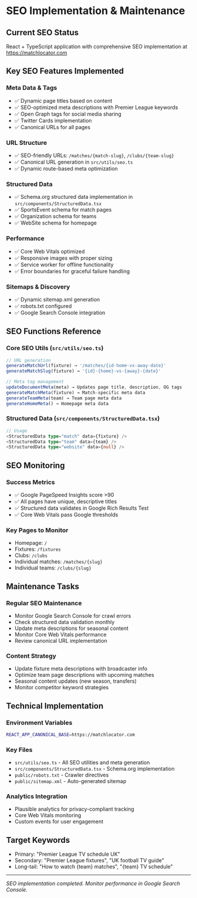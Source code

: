 # SEO Implementation & Maintenance

## Current SEO Status
React + TypeScript application with comprehensive SEO implementation at https://matchlocator.com

## Key SEO Features Implemented

### Meta Data & Tags
- ✅ Dynamic page titles based on content
- ✅ SEO-optimized meta descriptions with Premier League keywords
- ✅ Open Graph tags for social media sharing
- ✅ Twitter Cards implementation
- ✅ Canonical URLs for all pages

### URL Structure
- ✅ SEO-friendly URLs: `/matches/{match-slug}`, `/clubs/{team-slug}`
- ✅ Canonical URL generation in `src/utils/seo.ts`
- ✅ Dynamic route-based meta optimization

### Structured Data
- ✅ Schema.org structured data implementation in `src/components/StructuredData.tsx`
- ✅ SportsEvent schema for match pages
- ✅ Organization schema for teams
- ✅ WebSite schema for homepage

### Performance 
- ✅ Core Web Vitals optimized
- ✅ Responsive images with proper sizing
- ✅ Service worker for offline functionality
- ✅ Error boundaries for graceful failure handling

### Sitemaps & Discovery
- ✅ Dynamic sitemap.xml generation
- ✅ robots.txt configured
- ✅ Google Search Console integration

## SEO Functions Reference

### Core SEO Utils (`src/utils/seo.ts`)
```typescript
// URL generation
generateMatchUrl(fixture) → '/matches/{id-home-vs-away-date}'
generateMatchSlug(fixture) → '{id}-{home}-vs-{away}-{date}'

// Meta tag management  
updateDocumentMeta(meta) → Updates page title, description, OG tags
generateMatchMeta(fixture) → Match-specific meta data
generateTeamMeta(team) → Team page meta data
generateHomeMeta() → Homepage meta data
```

### Structured Data (`src/components/StructuredData.tsx`)
```typescript
// Usage
<StructuredData type="match" data={fixture} />
<StructuredData type="team" data={team} />
<StructuredData type="website" data={null} />
```

## SEO Monitoring

### Success Metrics
- ✅ Google PageSpeed Insights score >90
- ✅ All pages have unique, descriptive titles
- ✅ Structured data validates in Google Rich Results Test
- ✅ Core Web Vitals pass Google thresholds

### Key Pages to Monitor
- Homepage: `/` 
- Fixtures: `/fixtures`
- Clubs: `/clubs`
- Individual matches: `/matches/{slug}`
- Individual teams: `/clubs/{slug}`

## Maintenance Tasks

### Regular SEO Maintenance
- Monitor Google Search Console for crawl errors
- Check structured data validation monthly
- Update meta descriptions for seasonal content
- Monitor Core Web Vitals performance
- Review canonical URL implementation

### Content Strategy
- Update fixture meta descriptions with broadcaster info
- Optimize team page descriptions with upcoming matches
- Seasonal content updates (new season, transfers)
- Monitor competitor keyword strategies

## Technical Implementation

### Environment Variables
```bash
REACT_APP_CANONICAL_BASE=https://matchlocator.com
```

### Key Files
- `src/utils/seo.ts` - All SEO utilities and meta generation
- `src/components/StructuredData.tsx` - Schema.org implementation
- `public/robots.txt` - Crawler directives
- `public/sitemap.xml` - Auto-generated sitemap

### Analytics Integration
- Plausible analytics for privacy-compliant tracking
- Core Web Vitals monitoring
- Custom events for user engagement

## Target Keywords
- Primary: "Premier League TV schedule UK"
- Secondary: "Premier League fixtures", "UK football TV guide"
- Long-tail: "How to watch {team} matches", "{team} TV schedule"

---
*SEO implementation completed. Monitor performance in Google Search Console.*